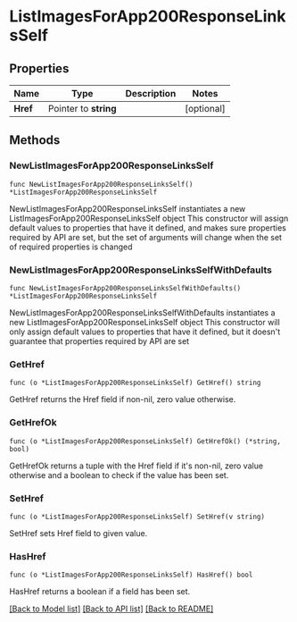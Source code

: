 # ListImagesForApp200ResponseLinksSelf

## Properties

Name | Type | Description | Notes
------------ | ------------- | ------------- | -------------
**Href** | Pointer to **string** |  | [optional] 

## Methods

### NewListImagesForApp200ResponseLinksSelf

`func NewListImagesForApp200ResponseLinksSelf() *ListImagesForApp200ResponseLinksSelf`

NewListImagesForApp200ResponseLinksSelf instantiates a new ListImagesForApp200ResponseLinksSelf object
This constructor will assign default values to properties that have it defined,
and makes sure properties required by API are set, but the set of arguments
will change when the set of required properties is changed

### NewListImagesForApp200ResponseLinksSelfWithDefaults

`func NewListImagesForApp200ResponseLinksSelfWithDefaults() *ListImagesForApp200ResponseLinksSelf`

NewListImagesForApp200ResponseLinksSelfWithDefaults instantiates a new ListImagesForApp200ResponseLinksSelf object
This constructor will only assign default values to properties that have it defined,
but it doesn't guarantee that properties required by API are set

### GetHref

`func (o *ListImagesForApp200ResponseLinksSelf) GetHref() string`

GetHref returns the Href field if non-nil, zero value otherwise.

### GetHrefOk

`func (o *ListImagesForApp200ResponseLinksSelf) GetHrefOk() (*string, bool)`

GetHrefOk returns a tuple with the Href field if it's non-nil, zero value otherwise
and a boolean to check if the value has been set.

### SetHref

`func (o *ListImagesForApp200ResponseLinksSelf) SetHref(v string)`

SetHref sets Href field to given value.

### HasHref

`func (o *ListImagesForApp200ResponseLinksSelf) HasHref() bool`

HasHref returns a boolean if a field has been set.


[[Back to Model list]](../README.md#documentation-for-models) [[Back to API list]](../README.md#documentation-for-api-endpoints) [[Back to README]](../README.md)


